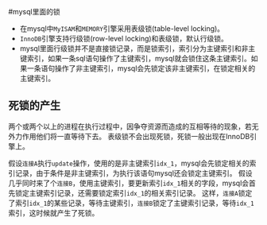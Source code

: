 #mysql里面的锁
* 在mysql中`MyISAM`和`MEMORY`引擎采用表级锁(table-level locking)。
* `InnoDB`引擎支持行级锁(row-level locking)和表级锁，默认行级锁。
* mysql里面行级锁并不是直接锁记录，而是锁索引，索引分为主键索引和非主键索引，如果一条sql语句操作了主键索引，mysql就会锁住这条主键索引。如果一条语句操作了非主键索引，mysql会先锁定该非主键索引，在锁定相关的主键索引。

## 死锁的产生
两个或两个以上的进程在执行过程中，因争夺资源而造成的互相等待的现象，若无外力作用他们将一直等待下去。
表级锁不会出现死锁，死锁一般出现在InnoDB引擎上。

假设`连接A`执行`update`操作，使用的是非主键索引`idx_1`，mysql会先锁定相关的索引记录，由于条件是非主键索引，为执行该语句mysql还会锁定主键索引。
假设几乎同时来了个`连接B`，使用主键索引，要更新索引`idx_1`相关的字段，mysql会首先锁定主键索引记录，还需要锁定索引`idx_1`的相关索引记录。
这样，`连接A`锁定了索引`idx_1`的某些记录，等待主键索引，`连接B`锁定了主键索引记录，等待`idx_1`索引，这时候就产生了死锁。
